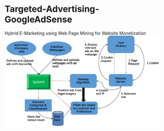 # Targeted-Advertising-GoogleAdSense
Hybrid E-Marketing using Web Page Mining for Website Monetization
![GitHub Logo](/System_Architecture.jpg)
